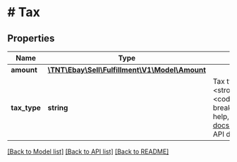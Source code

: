 # # Tax

## Properties

Name | Type | Description | Notes
------------ | ------------- | ------------- | -------------
**amount** | [**\TNT\Ebay\Sell\Fulfillment\V1\Model\Amount**](Amount.md) |  | [optional]
**tax_type** | **string** | Tax type. This field is only available when &lt;strong&gt;fieldGroups&lt;/strong&gt; is set to &lt;code&gt;TAX_BREAKDOWN&lt;/code&gt;. If the order has fees, a breakdown of the fees is also provided. For implementation help, refer to &lt;a href&#x3D;&#39;https://developer.ebay.com/api-docs/sell/fulfillment/types/sel:TaxTypeEnum&#39;&gt;eBay API documentation&lt;/a&gt; | [optional]

[[Back to Model list]](../../README.md#models) [[Back to API list]](../../README.md#endpoints) [[Back to README]](../../README.md)

